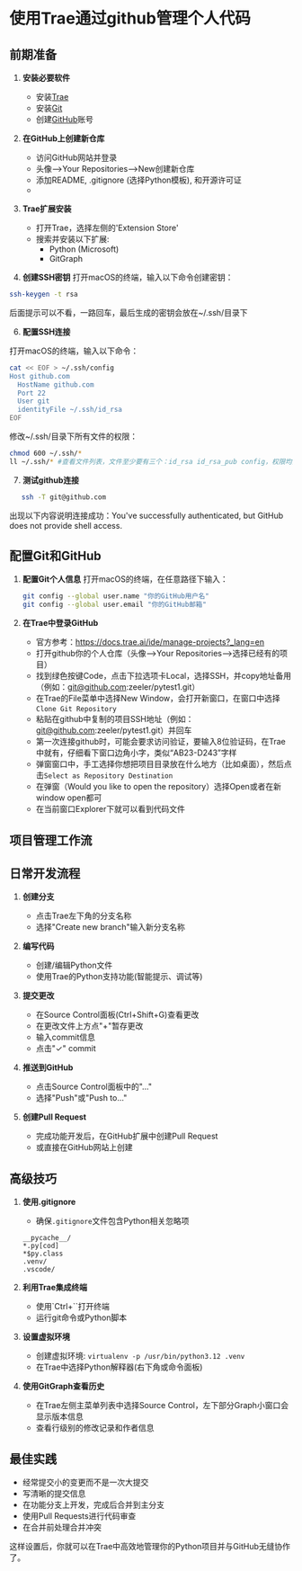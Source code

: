 # 使用Trae通过github管理个人代码

## 前期准备

1. **安装必要软件**
   - 安装[Trae](https://www.trae.ai/download)
   - 安装[Git](https://git-scm.com/download/mac)
   - 创建[GitHub](https://github.com/)账号

3. **在GitHub上创建新仓库**
   - 访问GitHub网站并登录
   - 头像-->Your Repositories-->New创建新仓库
   - 添加README, .gitignore (选择Python模板), 和开源许可证
   - 
4. **Trae扩展安装**
   - 打开Trae，选择左侧的'Extension Store'
   - 搜索并安装以下扩展:
     - Python (Microsoft)
     - GitGraph

5. **创建SSH密钥**
  打开macOS的终端，输入以下命令创建密钥：
```bash
ssh-keygen -t rsa
```
后面提示可以不看，一路回车，最后生成的密钥会放在~/.ssh/目录下

6. **配置SSH连接**

打开macOS的终端，输入以下命令：

```bash
cat << EOF > ~/.ssh/config
Host github.com
  HostName github.com
  Port 22
  User git
  identityFile ~/.ssh/id_rsa
EOF
```
  修改~/.ssh/目录下所有文件的权限：

```bash
chmod 600 ~/.ssh/*
ll ~/.ssh/* #查看文件列表，文件至少要有三个：id_rsa id_rsa_pub config，权限均为-rw-------
```

7. **测试github连接**
```bash
   ssh -T git@github.com
```
   出现以下内容说明连接成功：You've successfully authenticated, but GitHub does not provide shell access.

## 配置Git和GitHub

1. **配置Git个人信息**
  打开macOS的终端，在任意路径下输入：
   ```bash
   git config --global user.name "你的GitHub用户名"
   git config --global user.email "你的GitHub邮箱"
   ```

2. **在Trae中登录GitHub**
   - 官方参考：https://docs.trae.ai/ide/manage-projects?_lang=en
   - 打开github你的个人仓库（头像-->Your Repositories-->选择已经有的项目）
   - 找到绿色按键Code，点击下拉选项卡Local，选择SSH，并copy地址备用（例如：git@github.com:zeeler/pytest1.git）
   - 在Trae的File菜单中选择New Window，会打开新窗口，在窗口中选择`Clone Git Repository`
   - 粘贴在github中复制的项目SSH地址（例如：git@github.com:zeeler/pytest1.git）并回车
   - 第一次连接github时，可能会要求访问验证，要输入8位验证码，在Trae中就有，仔细看下窗口边角小字，类似“AB23-D243”字样
   - 弹窗窗口中，手工选择你想把项目目录放在什么地方（比如桌面），然后点击`Select as Repository Destination`
   - 在弹窗（Would you like to open the repository）选择Open或者在新window open都可
   - 在当前窗口Explorer下就可以看到代码文件

## 项目管理工作流

## 日常开发流程

1. **创建分支**
   - 点击Trae左下角的分支名称
   - 选择"Create new branch"输入新分支名称

2. **编写代码**
   - 创建/编辑Python文件
   - 使用Trae的Python支持功能(智能提示、调试等)

3. **提交更改**
   - 在Source Control面板(Ctrl+Shift+G)查看更改
   - 在更改文件上方点"+"暂存更改
   - 输入commit信息
   - 点击"✓" commit

4. **推送到GitHub**
   - 点击Source Control面板中的"..."
   - 选择"Push"或"Push to..."

5. **创建Pull Request**
   - 完成功能开发后，在GitHub扩展中创建Pull Request
   - 或直接在GitHub网站上创建

## 高级技巧

1. **使用.gitignore**
   - 确保`.gitignore`文件包含Python相关忽略项
   ```
   __pycache__/
   *.py[cod]
   *$py.class
   .venv/
   .vscode/
   ```

2. **利用Trae集成终端**
   - 使用`Ctrl+``打开终端
   - 运行git命令或Python脚本

3. **设置虚拟环境**
   - 创建虚拟环境: `virtualenv -p /usr/bin/python3.12 .venv`
   - 在Trae中选择Python解释器(右下角或命令面板)

4. **使用GitGraph查看历史**
   - 在Trae左侧主菜单列表中选择Source Control，左下部分Graph小窗口会显示版本信息
   - 查看行级别的修改记录和作者信息

## 最佳实践

- 经常提交小的变更而不是一次大提交
- 写清晰的提交信息
- 在功能分支上开发，完成后合并到主分支
- 使用Pull Requests进行代码审查
- 在合并前处理合并冲突

这样设置后，你就可以在Trae中高效地管理你的Python项目并与GitHub无缝协作了。
